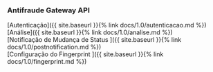 ### Antifraude Gateway API

[Autenticação]({{ site.baseurl }}{% link docs/1.0/autenticacao.md %})  
[Análise]({{ site.baseurl }}{% link docs/1.0/analise.md %})  
[Notificação de Mudança de Status ]({{ site.baseurl }}{% link docs/1.0/postnotification.md %})  
[Configuração do Fingerprint ]({{ site.baseurl }}{% link docs/1.0/fingerprint.md %}) 